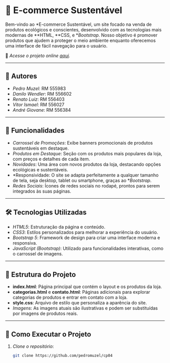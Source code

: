 # 🌿 E-commerce Sustentável

Bem-vindo ao *E-commerce Sustentável, um site focado na venda de produtos ecológicos e conscientes, desenvolvido com as tecnologias mais modernas de **HTML, **CSS, e **Bootstrap*. Nosso objetivo é promover produtos que ajudem a proteger o meio ambiente enquanto oferecemos uma interface de fácil navegação para o usuário.

🔗 *Acesse o projeto online [aqui](https://pedromuzel.github.io/cp04/index.html).*

---

## 👥 Autores

- *Pedro Muzel*: RM 555983
- *Danilo Wendler*: RM 556602
- *Renato Luiz*: RM 556403
- *Vitor Ismael*: RM 556027
- *André Giovane*: RM 556384

---

## 🚀 Funcionalidades

- *Carrossel de Promoções*: Exibe banners promocionais de produtos sustentáveis em destaque.
- *Produtos em Destaque*: Seção com os produtos mais populares da loja, com preços e detalhes de cada item.
- *Novidades*: Uma área com novos produtos da loja, destacando opções ecológicas e sustentáveis.
- *Responsividade: O site se adapta perfeitamente a qualquer tamanho de tela, seja desktop, tablet ou smartphone, graças ao **Bootstrap*.
- *Redes Sociais*: Ícones de redes sociais no rodapé, prontos para serem integrados às suas páginas.

---

## 🛠 Tecnologias Utilizadas

- *HTML5*: Estruturação da página e conteúdo.
- *CSS3*: Estilos personalizados para melhorar a experiência do usuário.
- *Bootstrap 5*: Framework de design para criar uma interface moderna e responsiva.
- *JavaScript (Bootstrap)*: Utilizado para funcionalidades interativas, como o carrossel de imagens.

---

## 📂 Estrutura do Projeto

- **index.html**: Página principal que contém o layout e os produtos da loja.
- **categorias.html** e **contato.html**: Páginas adicionais para explorar categorias de produtos e entrar em contato com a loja.
- **style.css**: Arquivo de estilo que personaliza a aparência do site.
- *Imagens*: As imagens atuais são ilustrativas e podem ser substituídas por imagens de produtos reais.

---

## 🔧 Como Executar o Projeto

1. *Clone o repositório*:
   ```bash
   git clone https://github.com/pedromuzel/cp04 
